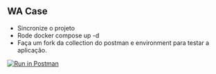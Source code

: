 ## WA Case
- Sincronize o projeto
- Rode docker compose up -d
- Faça um fork da collection do postman e environment para testar a aplicação.

[![Run in Postman](https://run.pstmn.io/button.svg)](https://app.getpostman.com/run-collection/10478405-ad87b638-1b6c-4d11-a90a-163e6efe2b1b?action=collection%2Ffork&collection-url=entityId%3D10478405-ad87b638-1b6c-4d11-a90a-163e6efe2b1b%26entityType%3Dcollection%26workspaceId%3D0d191198-988c-4e80-a18d-61072ec9f4a6#?env%5Bwa%20case%5D=W3sia2V5IjoiIiwidmFsdWUiOiIiLCJlbmFibGVkIjp0cnVlLCJ0eXBlIjoiZGVmYXVsdCIsInNlc3Npb25WYWx1ZSI6IiIsInNlc3Npb25JbmRleCI6MH0seyJrZXkiOiJpZCIsInZhbHVlIjoiIiwiZW5hYmxlZCI6dHJ1ZSwidHlwZSI6ImFueSIsInNlc3Npb25WYWx1ZSI6IjMiLCJzZXNzaW9uSW5kZXgiOjF9XQ==)